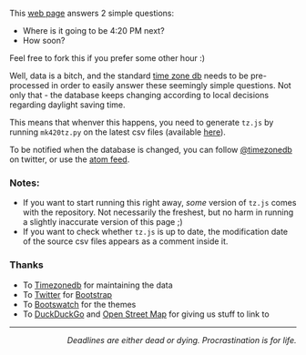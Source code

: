 This [web page](http://zzzen.com/global420) answers 2 simple questions:

* Where is it going to be 4:20 PM next?
* How soon?

Feel free to fork this if you prefer some other hour :)

Well, data is a bitch, and the standard [time zone db](http://timezonedb.com/) needs to
be pre-processed in order to easily answer these seemingly simple questions.
Not only that - the database keeps changing according to local decisions regarding
daylight saving time.

This means that whenver this happens, you need to generate `tz.js` by running
`mk420tz.py` on the latest csv files (available [here](http://timezonedb.com/download)).

To be notified when the database is changed, you can follow [@timezonedb](https://twitter.com/timezonedb) on twitter, or use the [atom feed](http://feeds.feedburner.com/timezonedb).

### Notes:

* If you want to start running this right away, _some_ version of `tz.js` comes with the repository.
  Not necessarily the freshest, but no harm in running a slightly inaccurate version of this page ;)
* If you want to check whether `tz.js` is up to date, the modification date of the source csv files
  appears as a comment inside it.

### Thanks

* To [Timezonedb](http://timezonedb.com) for maintaining the data
* To [Twitter](http://twitter.github.com) for [Bootstrap](http://twitter.github.com/bootstrap)
* To [Bootswatch](http://bootswatch.com/) for the themes
* To [DuckDuckGo](http://duckduckgo.com/) and [Open Street Map](http://www.openstreetmap.org/) for giving us stuff to link to

----------------------------

*<p align="right">Deadlines are either dead or dying. Procrastination is for life.</p>*

